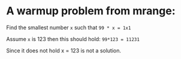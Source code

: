 # A warmup problem from mrange:

Find the smallest number `x` such that `99 * x = 1x1`

Assume `x` is 123 then this should hold: `99*123 = 11231`

Since it does not hold x = 123 is not a solution.

